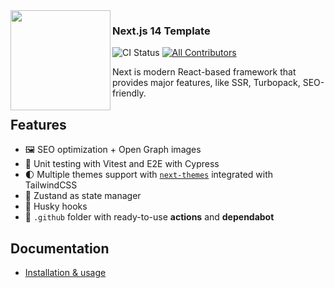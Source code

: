 <img src="https://github.com/XenoPOMP/next-template/assets/101574433/4f668b51-381f-4f1f-8803-f0b6370fd1b5" width="160" align="left" />

### Next.js 14 Template

<p>
<img alt="CI Status" src="https://img.shields.io/github/actions/workflow/status/XenoPOMP/next-template/ci.yml?logo=github&logoColor=%23fff&label=CI&style=flat-square" />
<a href="#contributors">
<img alt="All Contributors" src="https://img.shields.io/github/all-contributors/XenoPOMP/next-template?color=ee8449&style=flat-square">
</a>
</p>

Next is modern React-based framework that provides major features, like SSR, Turbopack, SEO-friendly.

## Features

- 🖼️ SEO optimization + Open Graph images
- 🧪 Unit testing with Vitest and E2E with Cypress
- 🌓 Multiple themes support with [`next-themes`](https://github.com/pacocoursey/next-themes) integrated with TailwindCSS
- 🐻 Zustand as state manager
- 🐶 Husky hooks
- 🌿 `.github` folder with ready-to-use **actions** and **dependabot**

## Documentation
- [Installation & usage](./.dev/docs/usage.md)
